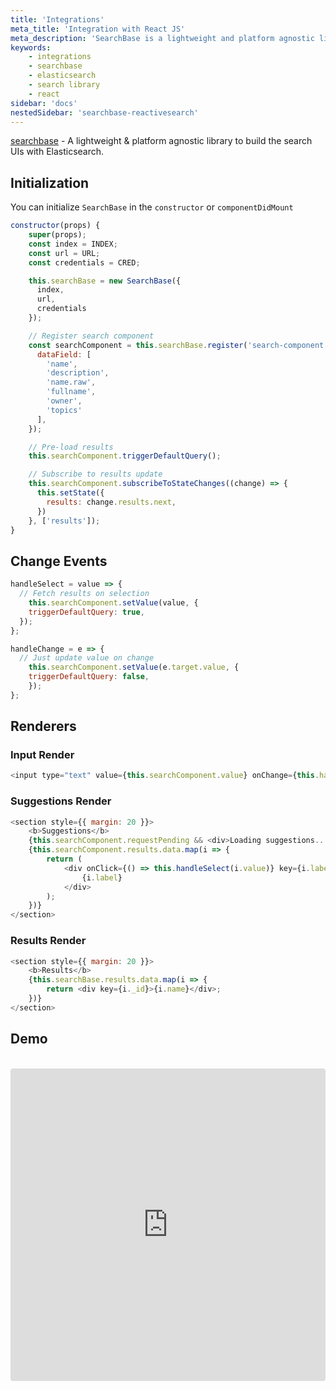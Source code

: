 ```yaml
---
title: 'Integrations'
meta_title: 'Integration with React JS'
meta_description: 'SearchBase is a lightweight and platform agnostic library that provides scaffolding to create search experiences powered by Elasticsearch.'
keywords:
    - integrations
    - searchbase
    - elasticsearch
    - search library
    - react
sidebar: 'docs'
nestedSidebar: 'searchbase-reactivesearch'
---
```


[searchbase](https://github.com/appbaseio/searchbase) - A lightweight & platform agnostic library to build the search UIs with Elasticsearch.

## Initialization
You can initialize `SearchBase` in the `constructor` or `componentDidMount`

```js
constructor(props) {
    super(props);
    const index = INDEX;
    const url = URL;
    const credentials = CRED;

    this.searchBase = new SearchBase({
      index,
      url,
      credentials
    });

    // Register search component
    const searchComponent = this.searchBase.register('search-component', {
      dataField: [
        'name',
        'description',
        'name.raw',
        'fullname',
        'owner',
        'topics'
      ],
    });

    // Pre-load results
    this.searchComponent.triggerDefaultQuery();

    // Subscribe to results update
    this.searchComponent.subscribeToStateChanges((change) => {
      this.setState({
        results: change.results.next,
      })
    }, ['results']);
}
```

## Change Events

```js
handleSelect = value => {
  // Fetch results on selection
	this.searchComponent.setValue(value, {
    triggerDefaultQuery: true,
  });
};

handleChange = e => {
  // Just update value on change
	this.searchComponent.setValue(e.target.value, {
    triggerDefaultQuery: false,
	});
};
```

## Renderers

### Input Render

```js
<input type="text" value={this.searchComponent.value} onChange={this.handleChange} />
```

### Suggestions Render

```js
<section style={{ margin: 20 }}>
	<b>Suggestions</b>
	{this.searchComponent.requestPending && <div>Loading suggestions...</div>}
	{this.searchComponent.results.data.map(i => {
		return (
			<div onClick={() => this.handleSelect(i.value)} key={i.label}>
				{i.label}
			</div>
		);
	})}
</section>
```

### Results Render

```js
<section style={{ margin: 20 }}>
	<b>Results</b>
	{this.searchBase.results.data.map(i => {
		return <div key={i._id}>{i.name}</div>;
	})}
</section>
```

## Demo
<br />

<iframe src="https://codesandbox.io/embed/github/appbaseio/searchbase/tree/master/packages/searchbase/examples/with-react" style="width:100%; height:500px; border:0; border-radius: 4px; overflow:hidden;" sandbox="allow-modals allow-forms allow-popups allow-scripts allow-same-origin"></iframe>
